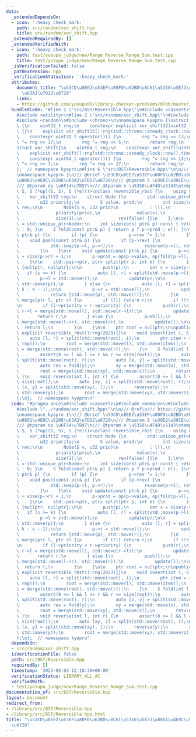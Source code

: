 ```yaml
---
data:
  _extendedDependsOn:
  - icon: ':heavy_check_mark:'
    path: src/random/xor_shift.hpp
    title: src/random/xor_shift.hpp
  _extendedRequiredBy: []
  _extendedVerifiedWith:
  - icon: ':heavy_check_mark:'
    path: test/yosupo_judge/new/Range_Reverse_Range_Sum.test.cpp
    title: test/yosupo_judge/new/Range_Reverse_Range_Sum.test.cpp
  _isVerificationFailed: false
  _pathExtension: hpp
  _verificationStatusIcon: ':heavy_check_mark:'
  attributes:
    document_title: "\u53CD\u8EE2\u53EF\u80FD\u62BD\u8C61\u5316\u5E73\u8861\u4E8C\u5206\
      \u63A2\u7D22\u6728"
    links:
    - https://github.com/yosupo06/library-checker-problems/blob/master/datastructure/range_reverse_range_sum/sol/correct.cpp
  bundledCode: "#line 2 \"src/BST/Reversible.hpp\"\n#include <cassert>\n#include <memory>\n\
    #include <utility>\n#line 2 \"src/random/xor_shift.hpp\"\n#include <cstdint>\n\
    #include <random>\n#include <chrono>\n\nnamespace kyopro {\nstruct xor_shift32\
    \ {\n    uint32_t rng;\n    constexpr explicit xor_shift32(uint32_t seed) : rng(seed)\
    \ {}\n    explicit xor_shift32():rng(std::chrono::steady_clock::now().time_since_epoch().count()){}\n\
    \    constexpr uint32_t operator()() {\n        rng ^= rng << 13;\n        rng\
    \ ^= rng >> 17;\n        rng ^= rng << 5;\n        return rng;\n    }\n};\n\n\
    struct xor_shift{\n    uint64_t rng;\n    constexpr xor_shift(uint64_t seed):rng(seed){}\n\
    \    explicit xor_shift():rng(std::chrono::steady_clock::now().time_since_epoch().count()){}\n\
    \    constexpr uint64_t operator()() {\n        rng ^= rng << 13;\n        rng\
    \ ^= rng >> 7;\n        rng ^= rng << 17;\n        return rng;\n    }\n};\n\n\
    };  // namespace kyopro\n#line 6 \"src/BST/Reversible.hpp\"\n\n/// @ref\n/// https://github.com/yosupo06/library-checker-problems/blob/master/datastructure/range_reverse_range_sum/sol/correct.cpp\n\
    \nnamespace kyopro {\n/// @brief \u53CD\u8EE2\u53EF\u80FD\u62BD\u8C61\u5316\u5E73\
    \u8861\u4E8C\u5206\u63A2\u7D22\u6728\n/// @tparam S \u30E2\u30CE\u30A4\u30C9\n\
    /// @tparam op \u6F14\u7B97\n/// @tparam e \u5358\u4F4D\u5143\ntemplate <typename\
    \ S, S (*op)(S, S), S (*e)()>\nclass reversible_rbst {\n    using u32 = uint32_t;\n\
    \    xor_shift32 rng;\n    struct Node {\n        std::unique_ptr<Node> l, r;\n\
    \        u32 priority;\n        S value, prod;\n        int size;\n        bool\
    \ rev;\n\n        Node(S v, u32 prio)\n            : l(),\n              r(),\n\
    \              priority(prio),\n              value(v),\n              prod(v),\n\
    \              size(1),\n              rev(false) {}\n    };\n\n    using ptr\
    \ = std::unique_ptr<Node>;\n    int size(const ptr& p) const { return p ? p->size\
    \ : 0; }\n    S fold(const ptr& p) { return p ? p->prod : e(); }\n\n    void reverse(const\
    \ ptr& p) {\n        if (p) {\n            p->rev ^= 1;\n        }\n    }\n\n\
    \    void push(const ptr& p) {\n        if (p->rev) {\n            p->rev = false;\n\
    \            std::swap(p->l, p->r);\n            reverse(p->l), reverse(p->r);\n\
    \        }\n    }\n\n    void update(const ptr& p) {\n        p->size = size(p->l)\
    \ + size(p->r) + 1;\n        p->prod = op(p->value, op(fold(p->l), fold(p->r)));\n\
    \    }\n\n    std::pair<ptr, ptr> split(ptr p, int k) {\n        if (!p) return\
    \ {nullptr, nullptr};\n\n        push(p);\n        int s = size(p->l);\n     \
    \   if (s >= k) {\n            auto [l, r] = split(std::move(p->l), k);\n    \
    \        p->l = std::move(r);\n            update(p);\n\n            return {std::move(l),\
    \ std::move(p)};\n        } else {\n            auto [l, r] = split(std::move(p->r),\
    \ k - s - 1);\n\n            p->r = std::move(l);\n            update(p);\n\n\
    \            return {std::move(p), std::move(r)};\n        }\n    }\n\n    ptr\
    \ merge(ptr l, ptr r) {\n        if (!l) return r;\n        if (!r) return l;\n\
    \n        if (l->priority < r->priority) {\n            push(r);\n           \
    \ r->l = merge(std::move(l), std::move(r->l));\n            update(r);\n     \
    \       return r;\n        } else {\n            push(l);\n            l->r =\
    \ merge(std::move(l->r), std::move(r));\n            update(l);\n\n          \
    \  return l;\n        }\n    }\n\n    ptr root = nullptr;\n\npublic:\n    constexpr\
    \ explicit reversible_rbst():rng(2023){}\n    void insert(int i, S a) {\n    \
    \    auto [l, r] = split(std::move(root), i);\n        ptr item = std::make_unique<Node>(a,\
    \ rng());\n        root = merge(std::move(l), std::move(item));\n        root\
    \ = merge(std::move(root), std::move(r));\n    }\n    S fold(int l, int r) {\n\
    \        assert(0 <= l && l <= r && r <= size(root));\n        auto [xy, z] =\
    \ split(std::move(root), r);\n        auto [x, y] = split(std::move(xy), l);\n\
    \        auto res = fold(y);\n        xy = merge(std::move(x), std::move(y));\n\
    \        root = merge(std::move(xy), std::move(z));\n        return res;\n   \
    \ }\n    void reverse(int l, int r) {\n        assert(0 <= l && l <= r && r <=\
    \ size(root));\n        auto [xy, z] = split(std::move(root), r);\n        auto\
    \ [x, y] = split(std::move(xy), l);\n        reverse(y);\n        xy = merge(std::move(x),\
    \ std::move(y));\n        root = merge(std::move(xy), std::move(z));\n    }\n\
    };\n};  // namespace kyopro\n"
  code: "#pragma once\n#include <cassert>\n#include <memory>\n#include <utility>\n\
    #include \"../random/xor_shift.hpp\"\n\n/// @ref\n/// https://github.com/yosupo06/library-checker-problems/blob/master/datastructure/range_reverse_range_sum/sol/correct.cpp\n\
    \nnamespace kyopro {\n/// @brief \u53CD\u8EE2\u53EF\u80FD\u62BD\u8C61\u5316\u5E73\
    \u8861\u4E8C\u5206\u63A2\u7D22\u6728\n/// @tparam S \u30E2\u30CE\u30A4\u30C9\n\
    /// @tparam op \u6F14\u7B97\n/// @tparam e \u5358\u4F4D\u5143\ntemplate <typename\
    \ S, S (*op)(S, S), S (*e)()>\nclass reversible_rbst {\n    using u32 = uint32_t;\n\
    \    xor_shift32 rng;\n    struct Node {\n        std::unique_ptr<Node> l, r;\n\
    \        u32 priority;\n        S value, prod;\n        int size;\n        bool\
    \ rev;\n\n        Node(S v, u32 prio)\n            : l(),\n              r(),\n\
    \              priority(prio),\n              value(v),\n              prod(v),\n\
    \              size(1),\n              rev(false) {}\n    };\n\n    using ptr\
    \ = std::unique_ptr<Node>;\n    int size(const ptr& p) const { return p ? p->size\
    \ : 0; }\n    S fold(const ptr& p) { return p ? p->prod : e(); }\n\n    void reverse(const\
    \ ptr& p) {\n        if (p) {\n            p->rev ^= 1;\n        }\n    }\n\n\
    \    void push(const ptr& p) {\n        if (p->rev) {\n            p->rev = false;\n\
    \            std::swap(p->l, p->r);\n            reverse(p->l), reverse(p->r);\n\
    \        }\n    }\n\n    void update(const ptr& p) {\n        p->size = size(p->l)\
    \ + size(p->r) + 1;\n        p->prod = op(p->value, op(fold(p->l), fold(p->r)));\n\
    \    }\n\n    std::pair<ptr, ptr> split(ptr p, int k) {\n        if (!p) return\
    \ {nullptr, nullptr};\n\n        push(p);\n        int s = size(p->l);\n     \
    \   if (s >= k) {\n            auto [l, r] = split(std::move(p->l), k);\n    \
    \        p->l = std::move(r);\n            update(p);\n\n            return {std::move(l),\
    \ std::move(p)};\n        } else {\n            auto [l, r] = split(std::move(p->r),\
    \ k - s - 1);\n\n            p->r = std::move(l);\n            update(p);\n\n\
    \            return {std::move(p), std::move(r)};\n        }\n    }\n\n    ptr\
    \ merge(ptr l, ptr r) {\n        if (!l) return r;\n        if (!r) return l;\n\
    \n        if (l->priority < r->priority) {\n            push(r);\n           \
    \ r->l = merge(std::move(l), std::move(r->l));\n            update(r);\n     \
    \       return r;\n        } else {\n            push(l);\n            l->r =\
    \ merge(std::move(l->r), std::move(r));\n            update(l);\n\n          \
    \  return l;\n        }\n    }\n\n    ptr root = nullptr;\n\npublic:\n    constexpr\
    \ explicit reversible_rbst():rng(2023){}\n    void insert(int i, S a) {\n    \
    \    auto [l, r] = split(std::move(root), i);\n        ptr item = std::make_unique<Node>(a,\
    \ rng());\n        root = merge(std::move(l), std::move(item));\n        root\
    \ = merge(std::move(root), std::move(r));\n    }\n    S fold(int l, int r) {\n\
    \        assert(0 <= l && l <= r && r <= size(root));\n        auto [xy, z] =\
    \ split(std::move(root), r);\n        auto [x, y] = split(std::move(xy), l);\n\
    \        auto res = fold(y);\n        xy = merge(std::move(x), std::move(y));\n\
    \        root = merge(std::move(xy), std::move(z));\n        return res;\n   \
    \ }\n    void reverse(int l, int r) {\n        assert(0 <= l && l <= r && r <=\
    \ size(root));\n        auto [xy, z] = split(std::move(root), r);\n        auto\
    \ [x, y] = split(std::move(xy), l);\n        reverse(y);\n        xy = merge(std::move(x),\
    \ std::move(y));\n        root = merge(std::move(xy), std::move(z));\n    }\n\
    };\n};  // namespace kyopro"
  dependsOn:
  - src/random/xor_shift.hpp
  isVerificationFile: false
  path: src/BST/Reversible.hpp
  requiredBy: []
  timestamp: '2023-05-03 12:18:30+00:00'
  verificationStatus: LIBRARY_ALL_AC
  verifiedWith:
  - test/yosupo_judge/new/Range_Reverse_Range_Sum.test.cpp
documentation_of: src/BST/Reversible.hpp
layout: document
redirect_from:
- /library/src/BST/Reversible.hpp
- /library/src/BST/Reversible.hpp.html
title: "\u53CD\u8EE2\u53EF\u80FD\u62BD\u8C61\u5316\u5E73\u8861\u4E8C\u5206\u63A2\u7D22\
  \u6728"
---
```

